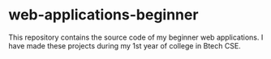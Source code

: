 # web-applications-beginner
This repository contains the source code of my beginner web applications. I have made these projects during my 1st year of college in Btech CSE.
